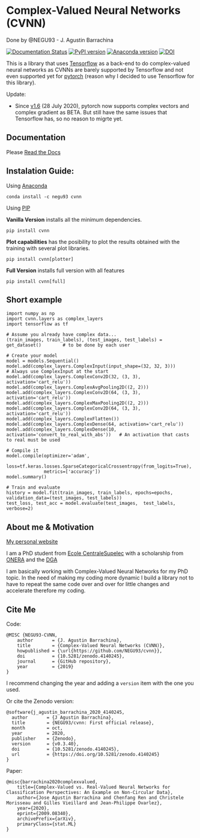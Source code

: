 # Complex-Valued Neural Networks (CVNN)
Done by @NEGU93 - J. Agustin Barrachina

[![Documentation Status](https://readthedocs.org/projects/complex-valued-neural-networks/badge/?version=latest)](https://complex-valued-neural-networks.readthedocs.io/en/latest/?badge=latest) [![PyPI version](https://badge.fury.io/py/cvnn.svg)](https://badge.fury.io/py/cvnn) [![Anaconda version](
https://anaconda.org/negu93/cvnn/badges/version.svg)](https://anaconda.org/negu93/cvnn/badges/version.svg) [![DOI](https://zenodo.org/badge/296050056.svg)](https://zenodo.org/badge/latestdoi/296050056)

This is a library that uses [Tensorflow](https://www.tensorflow.org) as a back-end to do complex-valued neural networks as CVNNs are barely supported by Tensorflow and not even supported yet for [pytorch](https://github.com/pytorch/pytorch/issues/755) (reason why I decided to use Tensorflow for this library).

Update:
  - Since [v1.6](https://pytorch.org/blog/pytorch-1.6-released/#beta-complex-numbers) (28 July 2020), pytorch now supports complex vectors and complex gradient as BETA. But still have the same issues that Tensorflow has, so no reason to migrte yet.

## Documentation

Please [Read the Docs](https://complex-valued-neural-networks.readthedocs.io/en/latest/index.html)

## Instalation Guide:

Using [Anaconda](https://anaconda.org/negu93/cvnn)

```
conda install -c negu93 cvnn
```

Using [PIP](https://pypi.org/project/cvnn/)

**Vanilla Version**
installs all the minimum dependencies.

```
pip install cvnn
```
**Plot capabilities**
has the posibility to plot the results obtained with the training with several plot libraries.

```
pip install cvnn[plotter]
```

**Full Version** installs full version with all features

```
pip install cvnn[full]
```

## Short example

```
import numpy as np
import cvnn.layers as complex_layers
import tensorflow as tf

# Assume you already have complex data...
(train_images, train_labels), (test_images, test_labels) = get_dataset()        # to be done by each user

# Create your model
model = models.Sequential()
model.add(complex_layers.ComplexInput(input_shape=(32, 32, 3)))                     # Always use ComplexInput at the start
model.add(complex_layers.ComplexConv2D(32, (3, 3), activation='cart_relu'))
model.add(complex_layers.ComplexAvgPooling2D((2, 2)))
model.add(complex_layers.ComplexConv2D(64, (3, 3), activation='cart_relu'))
model.add(complex_layers.ComplexMaxPooling2D((2, 2)))
model.add(complex_layers.ComplexConv2D(64, (3, 3), activation='cart_relu'))
model.add(complex_layers.ComplexFlatten())
model.add(complex_layers.ComplexDense(64, activation='cart_relu'))
model.add(complex_layers.ComplexDense(10, activation='convert_to_real_with_abs'))   # An activation that casts to real must be used

# Compile it
model.compile(optimizer='adam', 
              loss=tf.keras.losses.SparseCategoricalCrossentropy(from_logits=True),
              metrics=['accuracy'])
model.summary()

# Train and evaluate
history = model.fit(train_images, train_labels, epochs=epochs, validation_data=(test_images, test_labels))
test_loss, test_acc = model.evaluate(test_images,  test_labels, verbose=2)
```

## About me & Motivation

[My personal website](https://negu93.github.io/agustinbarrachina/)

I am a PhD student from [Ecole CentraleSupelec](https://www.centralesupelec.fr/)
with a scholarship from [ONERA](https://www.onera.fr/en) and the [DGA](https://www.defense.gouv.fr/dga)

I am basically working with Complex-Valued Neural Networks for my PhD topic.
In the need of making my coding more dynamic I build a library not to have to repeat the same code over and over for little changes and accelerate therefore my coding.

## Cite Me

Code:
```
@MISC {NEGU93-CVNN,
    author       = {J. Agustin Barrachina},
    title        = {Complex-Valued Neural Networks (CVNN)},
    howpublished = {\url{https://github.com/NEGU93/cvnn}},
    doi          = {10.5281/zenodo.4140245},
    journal      = {GitHub repository},
    year         = {2019}
}
```
I recommend changing the year and adding a `version` item with the one you used.

Or cite the Zenodo version:
```
@software{j_agustin_barrachina_2020_4140245,
  author       = {J Agustin Barrachina},
  title        = {NEGU93/cvnn: First official release},
  month        = oct,
  year         = 2020,
  publisher    = {Zenodo},
  version      = {v0.3.40},
  doi          = {10.5281/zenodo.4140245},
  url          = {https://doi.org/10.5281/zenodo.4140245}
}
```

Paper:
```
@misc{barrachina2020complexvalued,
    title={Complex-Valued vs. Real-Valued Neural Networks for Classification Perspectives: An Example on Non-Circular Data},
    author={Jose Agustin Barrachina and Chenfang Ren and Christele Morisseau and Gilles Vieillard and Jean-Philippe Ovarlez},
    year={2020},
    eprint={2009.08340},
    archivePrefix={arXiv},
    primaryClass={stat.ML}
}
```
